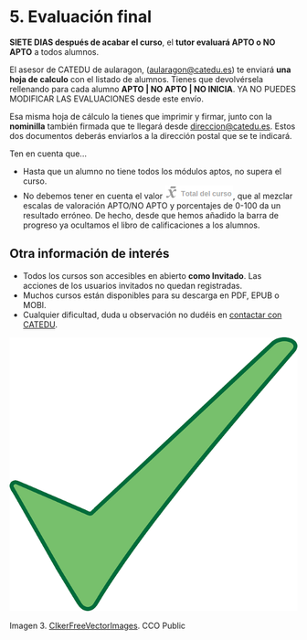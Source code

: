 
# 5. Evaluación final

**SIETE DIAS después de acabar el curso**, el **tutor evaluará APTO o NO APTO** a todos alumnos.

El asesor de CATEDU de aularagon, ([aularagon@catedu.es](mailto:aularagon@catedu.es)) te enviará **una hoja de calculo** con el listado de alumnos. Tienes que devolvérsela rellenando para cada alumno **APTO | NO APTO | NO INICIA**. YA NO PUEDES MODIFICAR LAS EVALUACIONES desde este envío.

Esa misma hoja de cálculo la tienes que imprimir y firmar, junto con la **nominilla** también firmada que te llegará desde [direccion@catedu.es](mailto:direccion@catedu.es). Estos dos documentos deberás enviarlos a la dirección postal que se te indicará.

Ten en cuenta que...

* Hasta que un alumno no tiene todos los módulos aptos, no supera el curso.
* No debemos tener en cuenta el valor ![](img/Total_del_curso.png), que al mezclar escalas de valoración APTO/NO APTO y porcentajes de 0-100 da un resultado erróneo. De hecho, desde que hemos añadido la barra de progreso ya ocultamos el libro de calificaciones a los alumnos.

## Otra información de interés

* Todos los cursos son accesibles en abierto **como Invitado**. Las acciones de los usuarios invitados no quedan registradas.
* Muchos cursos están disponibles para su descarga en PDF, EPUB o MOBI.
* Cualquier dificultad, duda u observación no dudéis en [contactar con CATEDU](http://soporte.catedu.es/).

![](img/ticks-39830_640.png)

Imagen 3. [CIkerFreeVectorImages](https://pixabay.com/es/garrapatas-mark-verde-derecho-39830/). CCO Public 
